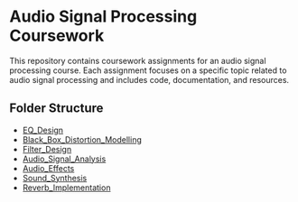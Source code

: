 # Audio Signal Processing Coursework

This repository contains coursework assignments for an audio signal processing course. Each assignment focuses on a specific topic related to audio signal processing and includes code, documentation, and resources.

## Folder Structure

- [EQ_Design](HW/H2-eq_design)
- [Black_Box_Distortion_Modelling]()
- [Filter_Design]()
- [Audio_Signal_Analysis]()
- [Audio_Effects]()
- [Sound_Synthesis]()
- [Reverb_Implementation]()
